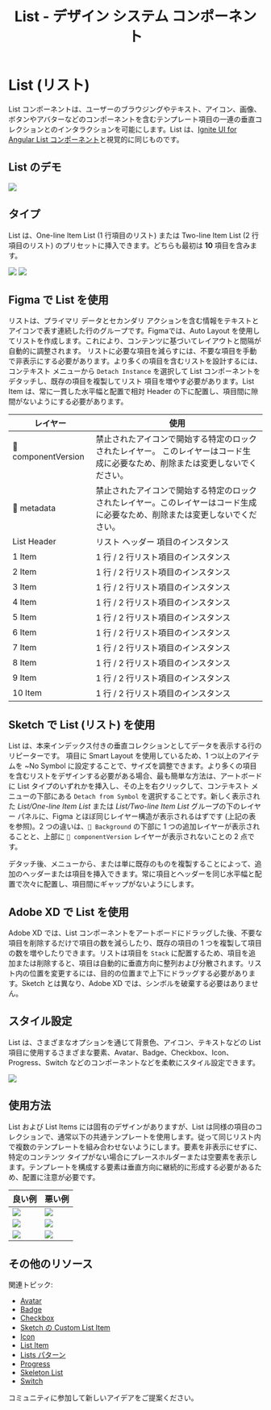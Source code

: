 ﻿---
title: List - デザイン システム コンポーネント
_description: List コンポーネント シンボルは、データ行の垂直コレクションをブラウスおよびインタラクションする方法を提供します。
_keywords: デザイン システム, デザイン システム UX, UI キット, Figma, Figma to Angular, Figma からコードをエクスポート, Figma to HTML, Figma UI キット, Sketch, Ignite UI for Angular, Sketch to Angular, Angular, Angular デザイン システム, Sketch からコードをエクスポート, Angular 向けデザイン キット, Sketch HTML, Sketch to HTML, Sketch UI キット, Adobe XD, Adobe XD to Angular, Adobe XD からコードをエクスポート, Adobe XD to HTML, Adobe XD UI キット
_language: ja
---

# List (リスト)

List コンポーネントは、ユーザーのブラウジングやテキスト、アイコン、画像、ボタンやアバターなどのコンポーネントを含むテンプレート項目の一連の垂直コレクションとのインタラクションを可能にします。List は、[Ignite UI for Angular List コンポーネント](https://jp.infragistics.com/products/ignite-ui-angular/angular/components/list.html)と視覚的に同じものです。

## List のデモ

<img class="responsive-img" src="../images/list_demo.png" srcset="../images/list_demo@2x.png 2x" />

## タイプ

List は、One-line Item List (1 行項目のリスト) または Two-line Item List (2 行項目のリスト) のプリセットに挿入できます。どちらも最初は **10** 項目を含みます。

<img class="responsive-img" src="../images/list_one-line_item.png" srcset="../images/list_one-line_item@2x.png 2x" />
<img class="responsive-img" src="../images/list_two-line_item.png" srcset="../images/list_two-line_item@2x.png 2x" />

## Figma で List を使用

リストは、プライマリ データとセカンダリ アクションを含む情報をテキストとアイコンで表す連続した行のグループです。Figmaでは、Auto Layout を使用してリストを作成します。これにより、コンテンツに基づいてレイアウトと間隔が自動的に調整されます。 リストに必要な項目を減らすには、不要な項目を手動で非表示にする必要があります。より多くの項目を含むリストを設計するには、コンテキスト メニューから `Detach Instance` を選択して List コンポーネントをデタッチし、既存の項目を複製してリスト 項目を増やす必要があります。List Item は、常に一貫した水平幅と配置で相対 Header の下に配置し、項目間に隙間がないようにする必要があります。

|  レイヤー         | 使用                                                                                                                                                  |
| ------------- | ---------------------------------------------------------------------------------------------------------------------------------------------------- |
| 🚫 componentVersion &nbsp;  | 禁止されたアイコンで開始する特定のロックされたレイヤー。 このレイヤーはコード生成に必要なため、削除または変更しないでください。 |
| 🚫 metadata   | 禁止されたアイコンで開始する特定のロックされたレイヤー。このレイヤーはコード生成に必要なため、削除または変更しないでください。 |
| List Header   | リスト ヘッダー 項目のインスタンス                                                                                                                    |
| 1 Item        | 1 行 / 2 行リスト項目のインスタンス                                                                                                                  |
| 2 Item        | 1 行 / 2 行リスト項目のインスタンス                                                                                                                  |
| 3 Item        | 1 行 / 2 行リスト項目のインスタンス                                                                                                                  |
| 4 Item        | 1 行 / 2 行リスト項目のインスタンス                                                                                                                  |
| 5 Item        | 1 行 / 2 行リスト項目のインスタンス                                                                                                                  |
| 6 Item        | 1 行 / 2 行リスト項目のインスタンス                                                                                                                  |
| 7 Item        | 1 行 / 2 行リスト項目のインスタンス                                                                                                                  |
| 8 Item        | 1 行 / 2 行リスト項目のインスタンス                                                                                                                  |
| 9 Item        | 1 行 / 2 行リスト項目のインスタンス                                                                                                                  |
| 10 Item       | 1 行 / 2 行リスト項目のインスタンス                                                                                                                  |

## Sketch で List (リスト) を使用

List は、本来インデックス付きの垂直コレクションとしてデータを表示する行のリピーターです。 項目に Smart Layout を使用しているため、1 つ以上のアイテムを ~No Symbol に設定することで、サイズを調整できます。より多くの項目を含むリストをデザインする必要がある場合、最も簡単な方法は、アートボードに List タイプのいずれかを挿入し、その上を右クリックして、コンテキスト メニューの下部にある `Detach from Symbol` を選択することです。新しく表示された _List/One-line Item List_ または _List/Two-line Item List_ グループの下のレイヤー パネルに、Figma とほぼ同じレイヤー構造が表示されるはずです (上記の表を参照)。2 つの違いは、`🌈 Background` の下部に 1 つの追加レイヤーが表示されることと、上部に `🚫 componentVersion` レイヤーが表示されないことの 2 点です。 

デタッチ後、メニューから、または単に既存のものを複製することによって、追加のヘッダーまたは項目を挿入できます。常に項目とヘッダーを同じ水平幅と配置で次々に配置し、項目間にギャップがないようにします。

## Adobe XD で List を使用

Adobe XD では、List コンポーネントをアートボードにドラッグした後、不要な項目を削除するだけで項目の数を減らしたり、既存の項目の 1 つを複製して項目の数を増やしたりできます。リストは項目を `Stack` に配置するため、項目を追加または削除すると、項目は自動的に垂直方向に整列および分散されます。リスト内の位置を変更するには、目的の位置まで上下にドラッグする必要があります。Sketch とは異なり、Adobe XD では、シンボルを破棄する必要はありません。

## スタイル設定

List は、さまざまなオプションを通じて背景色、アイコン、テキストなどの List 項目に使用するさまざまな要素、Avatar、Badge、Checkbox、Icon、Progress、Switch などのコンポーネントなどを柔軟にスタイル設定できます。

<img class="responsive-img" src="../images/list_styling.png" srcset="../images/list_styling@2x.png 2x" />

## 使用方法

List および List Items には固有のデザインがありますが、List は同様の項目のコレクションで、通常以下の共通テンプレートを使用します。従って同じリスト内で複数のテンプレートを組み合わせないようにします。要素を非表示にせずに、特定のコンテンツ タイプがない場合にプレースホルダーまたは空要素を表示します。テンプレートを構成する要素は垂直方向に継続的に形成する必要があるため、配置に注意が必要です。

| 良い例                                                                         | 悪い例                                                                          |
| -------------------------------------------------------------------------- | ------------------------------------------------------------------------------ |
| <img class="responsive-img" src="../images/list_do1.png" srcset="../images/list_do1@2x.png 2x" /> | <img class="responsive-img" src="../images/list_dont1.png" srcset="../images/list_dont1@2x.png 2x" /> |
| <img class="responsive-img" src="../images/list_do2.png" srcset="../images/list_do2@2x.png 2x" /> | <img class="responsive-img" src="../images/list_dont2.png" srcset="../images/list_dont2@2x.png 2x" /> |
| <img class="responsive-img" src="../images/list_do3.png" srcset="../images/list_do3@2x.png 2x" /> | <img class="responsive-img" src="../images/list_dont3.png" srcset="../images/list_dont3@2x.png 2x" /> |

## その他のリソース

関連トピック:

- [Avatar](avatar.md)
- [Badge](badge.md)
- [Checkbox](checkbox.md)
- [Sketch の Custom List Item](list-custom.md)
- [Icon](icon.md)
- [List Item](list-item.md)
- [Lists パターン](../patterns/lists.md)
- [Progress](progress.md)
- [Skeleton List](list-skeleton.md)
- [Switch](switch.md)

コミュニティに参加して新しいアイデアをご提案ください。
